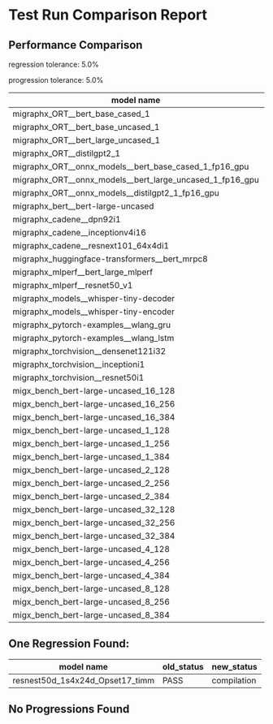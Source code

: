 # Test Run Comparison Report

## Performance Comparison

regression tolerance: 5.0%

progression tolerance: 5.0%

|model name|exit_status|analysis|old_time_ms|new_time_ms|change_ms|percent_change|
|---|---|---|---|---|---|---|
|migraphx_ORT__bert_base_cased_1|PASS|within tol|90.4484|89.6266|-0.8218|-0.91%|
|migraphx_ORT__bert_base_uncased_1|PASS|within tol|89.0098|87.8732|-1.1366|-1.28%|
|migraphx_ORT__bert_large_uncased_1|PASS|regression|249.2317|269.414|20.1823|8.1%|
|migraphx_ORT__distilgpt2_1|PASS|within tol|37.0504|38.1673|1.1169|3.01%|
|migraphx_ORT__onnx_models__bert_base_cased_1_fp16_gpu|Numerics|regression|85.3311|95.4824|10.1513|11.9%|
|migraphx_ORT__onnx_models__bert_large_uncased_1_fp16_gpu|Numerics|regression|258.9222|290.637|31.7148|12.25%|
|migraphx_ORT__onnx_models__distilgpt2_1_fp16_gpu|Numerics|progression|95.7787|40.0937|-55.685|-58.14%|
|migraphx_bert__bert-large-uncased|PASS|within tol|476.0209|454.0518|-21.969|-4.62%|
|migraphx_cadene__dpn92i1|PASS|regression|165.2342|174.4034|9.1692|5.55%|
|migraphx_cadene__inceptionv4i16|PASS|within tol|5875.1969|5935.2292|60.0323|1.02%|
|migraphx_cadene__resnext101_64x4di1|PASS|within tol|328.5535|323.961|-4.5926|-1.4%|
|migraphx_huggingface-transformers__bert_mrpc8|PASS|regression|403.0438|811.8873|408.8435|101.44%|
|migraphx_mlperf__bert_large_mlperf|Numerics|within tol|426.3073|428.6127|2.3054|0.54%|
|migraphx_mlperf__resnet50_v1|PASS|within tol|102.5867|100.6456|-1.9411|-1.89%|
|migraphx_models__whisper-tiny-decoder|PASS|regression|32.0229|35.1011|3.0782|9.61%|
|migraphx_models__whisper-tiny-encoder|Numerics|within tol|180.7173|182.0952|1.3779|0.76%|
|migraphx_pytorch-examples__wlang_gru|PASS|progression|81.2308|66.8025|-14.4283|-17.76%|
|migraphx_pytorch-examples__wlang_lstm|PASS|progression|21.7795|17.6512|-4.1283|-18.96%|
|migraphx_torchvision__densenet121i32|PASS|within tol|1597.9284|1622.008|24.0796|1.51%|
|migraphx_torchvision__inceptioni1|PASS|within tol|189.6611|190.5891|0.928|0.49%|
|migraphx_torchvision__resnet50i1|PASS|within tol|83.6373|87.0555|3.4182|4.09%|
|migx_bench_bert-large-uncased_16_128|PASS|within tol|1535.189|1594.9716|59.7827|3.89%|
|migx_bench_bert-large-uncased_16_256|PASS|within tol|3042.1697|3068.5955|26.4258|0.87%|
|migx_bench_bert-large-uncased_16_384|Numerics|within tol|4998.0147|4780.0587|-217.9561|-4.36%|
|migx_bench_bert-large-uncased_1_128|PASS|regression|149.9556|214.9722|65.0166|43.36%|
|migx_bench_bert-large-uncased_1_256|PASS|progression|343.0874|303.6901|-39.3973|-11.48%|
|migx_bench_bert-large-uncased_1_384|PASS|progression|385.3376|364.2066|-21.131|-5.48%|
|migx_bench_bert-large-uncased_2_128|PASS|within tol|236.6365|234.1372|-2.4993|-1.06%|
|migx_bench_bert-large-uncased_2_256|PASS|regression|447.4054|525.3074|77.902|17.41%|
|migx_bench_bert-large-uncased_2_384|PASS|within tol|663.1517|686.2236|23.0719|3.48%|
|migx_bench_bert-large-uncased_32_128|PASS|regression|2953.6052|3146.5683|192.963|6.53%|
|migx_bench_bert-large-uncased_32_256|PASS|within tol|5773.3755|5799.3292|25.9536|0.45%|
|migx_bench_bert-large-uncased_32_384|Numerics|within tol|8987.5585|9136.4175|148.8591|1.66%|
|migx_bench_bert-large-uncased_4_128|PASS|within tol|434.4321|419.5926|-14.8395|-3.42%|
|migx_bench_bert-large-uncased_4_256|PASS|regression|817.6933|887.5051|69.8118|8.54%|
|migx_bench_bert-large-uncased_4_384|PASS|within tol|1238.8076|1236.3552|-2.4524|-0.2%|
|migx_bench_bert-large-uncased_8_128|PASS|within tol|736.9976|759.5424|22.5447|3.06%|
|migx_bench_bert-large-uncased_8_256|PASS|regression|1528.3497|1648.908|120.5582|7.89%|
|migx_bench_bert-large-uncased_8_384|PASS|within tol|2467.0195|2372.1739|-94.8455|-3.84%|

## One Regression Found:

|model name|old_status|new_status|
|---|---|---|
|resnest50d_1s4x24d_Opset17_timm|PASS|compilation|

## No Progressions Found

